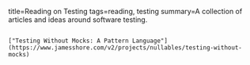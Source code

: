 title=Reading on Testing
tags=reading, testing
summary=A collection of articles and ideas around software testing.
~~~~~~

["Testing Without Mocks: A Pattern Language"](https://www.jamesshore.com/v2/projects/nullables/testing-without-mocks)

